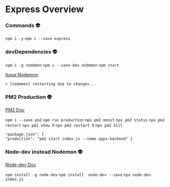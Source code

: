 # Express Overview

### Commands :alien:

`npm i -y`
`npm i --save express`

### devDependencies :alien:
`npm i -g nodemon`
`npm i --save-dev nodemon`
`npm start`

[Issue Nodemon](https://github.com/remy/nodemon/issues/1544 "Issue Nodemon")

`> [nodemon] restarting due to changes...`

### PM2 Production :alien:
[PM2 Doc](https://pm2.keymetrics.io/ "PM2 Doc")

`npm i --save pm2`
`npm run production`
`npx pm2 monit`
`npx pm2 status`
`npx pm2 restart`
`npx pm2 show 0`
`npx pm2 restart 0`
`npx pm2 kill`

    "package.json": {
    "production": "pm2 start index.js --name appx-backend" }


### Node-dev instead Nodemon :alien:

[Node-dev Doc](https://www.npmjs.com/package/node-dev "Node-dev Doc")

`npm install -g node-dev`
`npm install  node-dev --save`
`npx node-dev index.js`